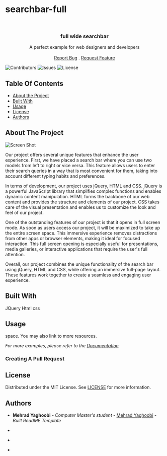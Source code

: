 # searchbar-full

<br/>
<p align="center">
  <h3 align="center">full wide searchbar</h3>

  <p align="center">
    A perfect example for web designers and developers
    <br/>
    <br/>
    <a href="https://github.com/MMehrad/searchbar-full/issues">Report Bug</a>
    .
    <a href="https://github.com/MMehrad/searchbar-full/issues">Request Feature</a>
  </p>
</p>

![Contributors](https://img.shields.io/github/contributors/MMehrad/searchbar-full?color=dark-green) ![Issues](https://img.shields.io/github/issues/MMehrad/searchbar-full) ![License](https://img.shields.io/github/license/MMehrad/searchbar-full) 

## Table Of Contents

* [About the Project](#about-the-project)
* [Built With](#built-with)
* [Usage](#usage)
* [License](#license)
* [Authors](#authors)

## About The Project

![Screen Shot](images/screenshot.png)

Our project offers several unique features that enhance the user experience. First, we have placed a search bar where you can use two models from left to right or vice versa. This feature allows users to enter their search queries in a way that is most convenient for them, taking into account different typing habits and preferences.

In terms of development, our project uses jQuery, HTML and CSS. jQuery is a powerful JavaScript library that simplifies complex functions and enables dynamic content manipulation. HTML forms the backbone of our web content and provides the structure and elements of our project. CSS takes care of the visual presentation and enables us to customize the look and feel of our project.

One of the outstanding features of our project is that it opens in full screen mode. As soon as users access our project, it will be maximized to take up the entire screen space. This immersive experience removes distractions from other apps or browser elements, making it ideal for focused interaction. This full screen opening is especially useful for presentations, media galleries, or interactive applications that require the user's full attention.

Overall, our project combines the unique functionality of the search bar using jQuery, HTML and CSS, while offering an immersive full-page layout. These features work together to create a seamless and engaging user experience.

## Built With

JQuery
Html
css

## Usage

space. You may also link to more resources.

_For more examples, please refer to the [Documentation](https://example.com)_

### Creating A Pull Request



## License

Distributed under the MIT License. See [LICENSE](https://github.com/MMehrad/searchbar-full/blob/main/LICENSE.md) for more information.

## Authors

* **Mehrad Yaghoobi** - *Computer Master's student* - [Mehrad Yaghoobi](https://github.com/MMehrad/) - *Built ReadME Template*


* []()
* []()
* []()
